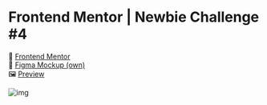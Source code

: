 # Frontend Mentor | Newbie Challenge #4
📌 [Frontend Mentor](https://www.frontendmentor.io/challenges/order-summary-component-QlPmajDUj) <br/>
📐 [Figma Mockup (own)](https://www.figma.com/file/b1f7iBQlKzB0sFwE60KffI/FM---Newbie-%234?node-id=1%3A4&t=zW06ezDvfnInAZZ4-1) <br/>
🖼️ [Preview](https://soychristian.com/frontendmentor/newbie/4/) <br/>

![img](https://i.imgur.com/0SDMCYb.png)
